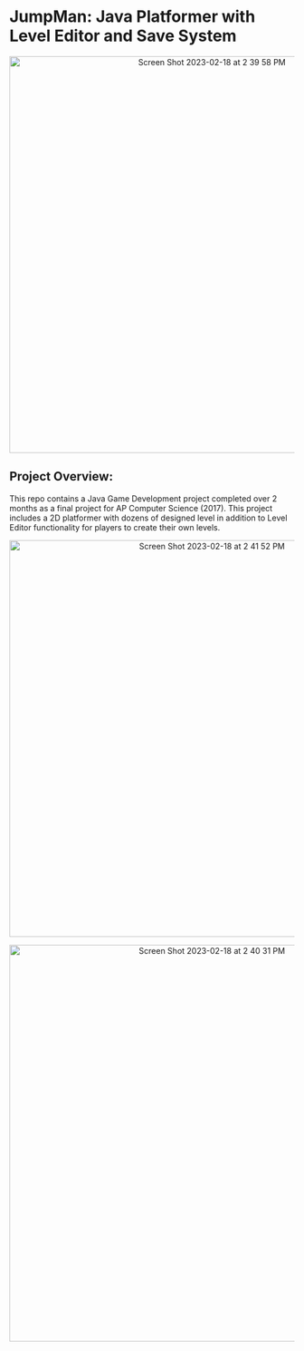 # JumpMan: Java Platformer with Level Editor and Save System

<p align="center">
<img width="700" alt="Screen Shot 2023-02-18 at 2 39 58 PM" src="https://user-images.githubusercontent.com/57520931/219902571-be0be4e4-d3f0-48f3-9b2e-2e65679a081c.png">
</p>

## Project Overview:
This repo contains a Java Game Development project completed over 2 months as a final project for AP Computer Science (2017). This project includes a 2D platformer with dozens of designed level in addition to Level Editor functionality for players to create their own levels.

<p align="center">
<img width="700" alt="Screen Shot 2023-02-18 at 2 41 52 PM" src="https://user-images.githubusercontent.com/57520931/219902598-573122a8-420d-467f-8dcf-e1da4991bbbc.png">
</p>
<p align="center">
<img width="700" alt="Screen Shot 2023-02-18 at 2 40 31 PM" src="https://user-images.githubusercontent.com/57520931/219902568-7125ed51-3638-4a90-9c3c-93d7518075cc.png">
</p>
